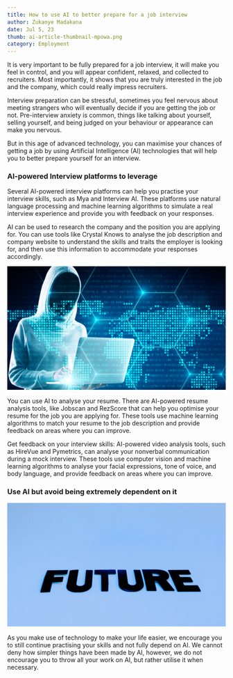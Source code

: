 ```yaml
---
title: How to use AI to better prepare for a job interview
author: Zukanye Madakana
date: Jul 5, 23
thumb: ai-article-thumbnail-mpowa.png
category: Employment
---
```

It is very important to be fully prepared for a job interview, it will make you feel in control, and you will appear confident, relaxed, and collected to recruiters. Most importantly, it shows that you are truly interested in the job and the company, which could really impress recruiters.

Interview preparation can be stressful, sometimes you feel nervous about meeting strangers who will eventually decide if you are getting the job or not. Pre-interview anxiety is common, things like talking about yourself, selling yourself, and being judged on your behaviour or appearance can make you nervous. 

But in this age of advanced technology, you can maximise your chances of getting a job by using Artificial Intelligence (AI) technologies that will help you to better prepare yourself for an interview.

### **AI-powered Interview platforms to leverage**

Several AI-powered interview platforms can help you practise your interview skills, such as Mya and Interview AI. These platforms use natural language processing and machine learning algorithms to simulate a real interview experience and provide you with feedback on your responses.

AI can be used to research the company and the position you are applying for. You can use tools like Crystal Knows to analyse the job description and company website to understand the skills and traits the employer is looking for, and then use this information to accommodate your responses accordingly.

![AI robot using a computer ](ai-article-body-image-2.png)

You can use AI to analyse your resume. There are AI-powered resume analysis tools, like Jobscan and RezScore that can help you optimise your resume for the job you are applying for. These tools use machine learning algorithms to match your resume to the job description and provide feedback on areas where you can improve.

Get feedback on your interview skills: AI-powered video analysis tools, such as HireVue and Pymetrics, can analyse your nonverbal communication during a mock interview. These tools use computer vision and machine learning algorithms to analyse your facial expressions, tone of voice, and body language, and provide feedback on areas where you can improve.

### Use AI but avoid being extremely dependent on it

![Image written 'future', referring to the future of the human species and AI.](ai-article-body-image-1.png)

As you make use of technology to make your life easier, we encourage you to still continue practising your skills and not fully depend on AI. We cannot deny how simpler things have been made by AI, however, we do not encourage you to throw all your work on AI, but rather utilise it when necessary.